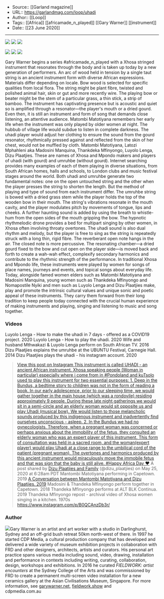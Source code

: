 ﻿
  * Source:: [[Garland magazine]]
  * URL:: https://garlandmag.com/loop/uhadi
  * Author:: [[Loop]]
  * Tags:: [[Africa]] [[africamade_n_played]] [[Gary Warner]] [[instrument]]
  * Date:: [[23 June 2020]]


* * *
[![](https://garlandmag.com/wp-content/uploads/2020/06/19424497_1493137600743892_7061076227599099784_n.jpg)](https://garlandmag.com/wp-content/uploads/2020/06/19424497_1493137600743892_7061076227599099784_n.jpg)
[![](https://garlandmag.com/wp-content/uploads/2020/06/LUYOLO_LENGA_PLAYING.jpg)](https://garlandmag.com/wp-content/uploads/2020/06/LUYOLO_LENGA_PLAYING.jpg)
[![](https://garlandmag.com/wp-content/uploads/2020/06/87820714_2788633604552314_2976042200141398016_n.jpg)](https://garlandmag.com/wp-content/uploads/2020/06/87820714_2788633604552314_2976042200141398016_n.jpg)
  

[![](https://garlandmag.com/wp-content/uploads/2020/06/17553958_1323497141065975_7153578641087845509_n.jpg)](https://garlandmag.com/wp-content/uploads/2020/06/17553958_1323497141065975_7153578641087845509_n.jpg)
[![](https://garlandmag.com/wp-content/uploads/2020/06/LUYOLO_LENGA_MAKING.jpg)](https://garlandmag.com/wp-content/uploads/2020/06/LUYOLO_LENGA_MAKING.jpg)
[![](https://garlandmag.com/wp-content/uploads/2020/06/LUYOLO_LENGA_MAKING_GROUP.jpg)](https://garlandmag.com/wp-content/uploads/2020/06/LUYOLO_LENGA_MAKING_GROUP.jpg)
  

Gary Warner begins a series #africamade_n_played with a Xhosa stringed instrument that resonates through the body and is taken up today by a new generation of performers.
An arc of wood held in tension by a single taut string is an ancient instrument form with diverse African expressions. Materials differ depending on locale. Bow wood is selected for specific qualities from local flora. The string might be plant fibre, twisted and polished animal hair, skin or gut and more recently wire. The playing bow or beater might be the stem of a particular grass, a thin stick, a strip of bamboo.
The instrument has captivating presence but is acoustic and quiet so is amplified through a resonator—the player's mouth or a dried gourd. Even then, it is still an instrument and form of song that demands close listening, an attentive audience. Matombi Matotiyana remembers her early life when the instrument was only played by older women at night. The hubbub of village life would subdue to listen in complete darkness. The uhadi player would adjust her clothing to ensure the sound from the gourd resonator, rhythmically pressed against and reflected from the skin of her chest, would not be muffled by cloth.
Matombi Matotiyana, Latozi Mphahleni aka Madosini Manquina, Thankdeka Mfinyongo, Luyolo Lenga, Dizu Plaatjies. These are names of Xhosa and Mpondo makers and players of uhadi (with gourd) and umruhbe (without gourd). Internet searching provides many examples of each of them playing in diverse situations, from South African homes, halls and schools, to London clubs and music festival stages around the world.
Both uhadi and umruhbe generate two fundamental notes: one on the open untouched string and the other when the player presses the string to shorten the length. But the method of playing and type of sound from each instrument differ. The umruhbe string is bowed with a dried grass stem while the player holds the top of the wooden bow in their mouth. The string's vibrations resonate in the mouth cavity, and the player modulates pitch by movements of tongue, lips and cheeks. A further haunting sound is added by using the breath to whistle-hum from the open sides of the mouth gripping the bow. The hypnotic rhythmelodic drone provides a bed for multipart singing by other women, in Xhosa often involving throaty overtones.
The uhadi sound is also dual rhythm and melody, but the player is free to sing as the string is repeatedly struck with a long thin, rigid fibre. The reverberant open note hangs in the air. The closed note is more percussive. The resonating chamber—a dried gourd fixed to the bow and cut open on the player side—is moved back and forth to create a wah-wah effect, complexify secondary harmonics and contribute to the rhythmic strength of the performance.
In traditional Xhosa and Mpondo life, these instruments were played by women for songs of place names, journeys and events, and topical songs about everyday life. Today, alongside famed women elders such as Matombi Matotiyana and Madosini Manquina, young women such as Thankdeka Mfinyongo and Nomapostile Nyiki and men such as Luyolo Lenga and Dizu Plaatjies make, play and promote the intrinsic cultural values and unique sonic and poetic appeal of these instruments. They carry them forward from their long tradition to keep people today connected with the crucial human experience of making instruments and playing, singing and listening to music and song together.
### Videos
Luyolo Lenga - How to make the uhadi in 7 days - offered as a COVID19 project. 2020
Luyolo Lenga - How to play the uhadi. 2020
Wife and husband Mthwakazi & Luyolo Lenga perform on South African TV. 2016
Dizu Plaatjies explains the umruhbe at the UBUNTU Festival, Carnegie Hall. 2014
Dizu Plaatjies plays the uhadi - his instagram account. 2020
> [ View this post on Instagram
> ](https://www.instagram.com/p/CAnMvS1AhCy/?utm_source=ig_embed&utm_campaign=loading)
> [This instrument is called UHADI - an ancient African instrument. Xhosa speaking people (Woman in particular) especially where i come from in #Pondoland and kuTsolo used to play this instrument for two essential purposes: 1. Deep in the Bundus, a bedtime story to children was not in the form of reading a book. In our early adolescence, prior to our sleeping time, we would gather together in the main house (which was a rondovile) residing approximately 9 people. During these late night gatherings we would sit in a semi-circle and an elderly woman would sit opposite us and play Uhadi (musical bow). We would listen to those melancholic sounds produced by this indigenous instrument and inadvertently find ourselves unconscious - asleep. 2. In the Bundus we had no gynecologists. Therefore, when a pregnant woman was concerned or perhaps anxious about the immobility of the fetus, they consulted an elderly woman who was an expert player of this instrument. This form of consultation was held in a sacred room, and the woman(expert player) would play Uhadi at a close range to the umbilical cord of the patient (pregnant woman). The overtones and harmonics produced by this ancient instrument would miraculously move the immobile fetus and that was sign that the baby is still alive. #Happy Africa Day ❤](https://www.instagram.com/p/CAnMvS1AhCy/?utm_source=ig_embed&utm_campaign=loading)
> A post shared by [ Dizu Plaatjies and Family](https://www.instagram.com/dizu_plaatjies/?utm_source=ig_embed&utm_campaign=loading) (@dizu_plaatjies) on May 25, 2020 at 6:28am PDT
Mantombi Matotiyana performing in Capetown. 2019
[A Conversation between Mantombi Matotiyana and Dizu Plaatjies. 2019](https://herri.org.za/1/pakama-ncume)
Madosini & Thandeka Mfinyongo perform together in Capetown. 2018
Thandeka Mfinyongo performs at ALT BLK Continua. 2019
Thandeka Mfinyongo repost - archival video of Xhosa women singing in a kitchen. 1970s
https://www.instagram.com/p/B0QCAnzDb3r/
### Author
[![](https://garlandmag.com/wp-content/uploads/2018/03/G_Warner_PORTRAIT_2018.jpg)](https://garlandmag.com/wp-content/uploads/2018/03/G_Warner_PORTRAIT_2018.jpg)Gary Warner is an artist and art worker with a studio in Darlinghurst, Sydney and an off-grid bush retreat 50km north-west of there. In 1997 he started CDP Media, a cultural production company that has developed and delivered a wide variety of museum exhibition projects in collaboration with FRD and other designers, architects, artists and curators. His personal art practice spans various media including sound, video, drawing, installation and performance in contexts including writing, curating, collaboration, design, workshops and exhibitions. In 2016 he curated _FIELDWORK: artist encounters_ at the Sydney College of the Arts and was commissioned by FRD to create a permanent multi-screen video installation for a new ceramics gallery at the Asian Civilisations Museum, Singapore. For more information, see [garywarner.net](http://garywarner.net), [fieldwork.show](http://fieldwork.show) and [](http://cdpmedia.com.au)  
cdpmedia.com.au

